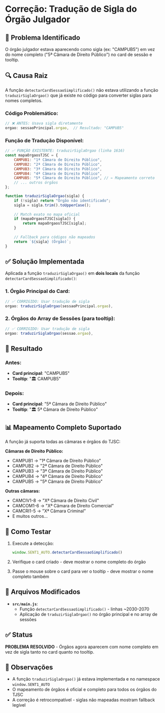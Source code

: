 # Correção: Tradução de Sigla do Órgão Julgador

## 🐛 Problema Identificado

O órgão julgador estava aparecendo como sigla (ex: "CAMPUB5") em vez do nome completo ("5ª Câmara de Direito Público") no card de sessão e tooltip.

## 🔍 Causa Raiz

A função `detectarCardSessaoSimplificado()` não estava utilizando a função `traduzirSiglaOrgao()` que já existe no código para converter siglas para nomes completos.

### Código Problemático:
```javascript
// ❌ ANTES: Usava sigla diretamente
orgao: sessaoPrincipal.orgao,  // Resultado: "CAMPUB5"
```

### Função de Tradução Disponível:
```javascript
// ✅ FUNÇÃO EXISTENTE: traduzirSiglaOrgao (linha 1616)
const mapaOrgaosTJSC = {
    CAMPUB1: "1ª Câmara de Direito Público",
    CAMPUB2: "2ª Câmara de Direito Público", 
    CAMPUB3: "3ª Câmara de Direito Público",
    CAMPUB4: "4ª Câmara de Direito Público",
    CAMPUB5: "5ª Câmara de Direito Público", // ← Mapeamento correto
    // ... outros órgãos
};

function traduzirSiglaOrgao(sigla) {
    if (!sigla) return "Órgão não identificado";
    sigla = sigla.trim().toUpperCase();
    
    // Match exato no mapa oficial
    if (mapaOrgaosTJSC[sigla]) {
        return mapaOrgaosTJSC[sigla];
    }
    
    // Fallback para códigos não mapeados
    return `${sigla} (Órgão)`;
}
```

## ✅ Solução Implementada

Aplicada a função `traduzirSiglaOrgao()` em **dois locais** da função `detectarCardSessaoSimplificado()`:

### 1. Órgão Principal do Card:
```javascript
// ✅ CORRIGIDO: Usar tradução de sigla
orgao: traduzirSiglaOrgao(sessaoPrincipal.orgao),
```

### 2. Órgãos do Array de Sessões (para tooltip):
```javascript
// ✅ CORRIGIDO: Usar tradução de sigla  
orgao: traduzirSiglaOrgao(sessao.orgao),
```

## 🎯 Resultado

### Antes:
- **Card principal**: "CAMPUB5"
- **Tooltip**: "🏛️ CAMPUB5"

### Depois:
- **Card principal**: "5ª Câmara de Direito Público"
- **Tooltip**: "🏛️ 5ª Câmara de Direito Público"

## 📊 Mapeamento Completo Suportado

A função já suporta todas as câmaras e órgãos do TJSC:

**Câmaras de Direito Público:**
- CAMPUB1 → "1ª Câmara de Direito Público"
- CAMPUB2 → "2ª Câmara de Direito Público"
- CAMPUB3 → "3ª Câmara de Direito Público"
- CAMPUB4 → "4ª Câmara de Direito Público"
- CAMPUB5 → "5ª Câmara de Direito Público"

**Outras câmaras:**
- CAMCIV1-8 → "Xª Câmara de Direito Civil"
- CAMCOM1-6 → "Xª Câmara de Direito Comercial"
- CAMCRI1-5 → "Xª Câmara Criminal"
- E muitos outros...

## 🧪 Como Testar

1. Execute a detecção:
   ```javascript
   window.SENT1_AUTO.detectarCardSessaoSimplificado()
   ```

2. Verifique o card criado - deve mostrar o nome completo do órgão

3. Passe o mouse sobre o card para ver o tooltip - deve mostrar o nome completo também

## 🔧 Arquivos Modificados

- **`src/main.js`**: 
  - Função `detectarCardSessaoSimplificado()` - linhas ~2030-2070
  - Aplicação de `traduzirSiglaOrgao()` no órgão principal e no array de sessões

## ✅ Status

**PROBLEMA RESOLVIDO** - Órgãos agora aparecem com nome completo em vez de sigla tanto no card quanto no tooltip.

## 📝 Observações

- A função `traduzirSiglaOrgao()` já estava implementada e no namespace `window.SENT1_AUTO`
- O mapeamento de órgãos é oficial e completo para todos os órgãos do TJSC
- A correção é retrocompatível - siglas não mapeadas mostram fallback legível
